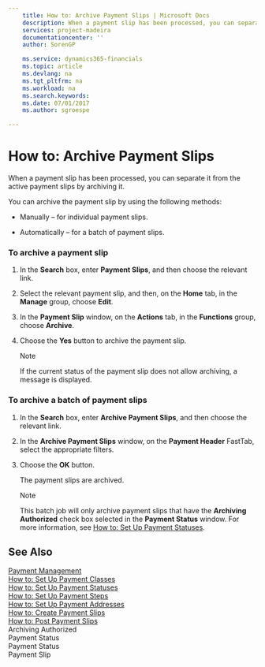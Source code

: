 ```yaml
---
    title: How to: Archive Payment Slips | Microsoft Docs
    description: When a payment slip has been processed, you can separate it from the active payment slips by archiving it.
    services: project-madeira
    documentationcenter: ''
    author: SorenGP

    ms.service: dynamics365-financials
    ms.topic: article
    ms.devlang: na
    ms.tgt_pltfrm: na
    ms.workload: na
    ms.search.keywords:
    ms.date: 07/01/2017
    ms.author: sgroespe

---
```

# How to: Archive Payment Slips
When a payment slip has been processed, you can separate it from the active payment slips by archiving it.  
  
 You can archive the payment slip by using the following methods:  
  
-   Manually – for individual payment slips.  
  
-   Automatically – for a batch of payment slips.  
  
### To archive a payment slip  
  
1.  In the **Search** box, enter **Payment Slips**, and then choose the relevant link.  
  
2.  Select the relevant payment slip, and then, on the **Home** tab, in the **Manage** group, choose **Edit**.  
  
3.  In the **Payment Slip** window, on the **Actions** tab, in the **Functions** group, choose **Archive**.  
  
4.  Choose the **Yes** button to archive the payment slip.  
  
    > [!NOTE]  
    >  If the current status of the payment slip does not allow archiving, a message is displayed.  
  
### To archive a batch of payment slips  
  
1.  In the **Search** box, enter **Archive Payment Slips**, and then choose the relevant link.  
  
2.  In the **Archive Payment Slips** window, on the **Payment Header** FastTab, select the appropriate filters.  
  
3.  Choose the **OK** button.  
  
     The payment slips are archived.  
  
    > [!NOTE]  
    >  This batch job will only archive payment slips that have the **Archiving Authorized** check box selected in the **Payment Status** window. For more information, see [How to: Set Up Payment Statuses](how-to-set-up-payment-statuses.md).  
  
## See Also  
 [Payment Management](payment-management.md)   
 [How to: Set Up Payment Classes](how-to-set-up-payment-classes.md)   
 [How to: Set Up Payment Statuses](how-to-set-up-payment-statuses.md)   
 [How to: Set Up Payment Steps](how-to-set-up-payment-steps.md)   
 [How to: Set Up Payment Addresses](how-to-set-up-payment-addresses.md)   
 [How to: Create Payment Slips](how-to-create-payment-slips.md)   
 [How to: Post Payment Slips](how-to-post-payment-slips.md)   
 Archiving Authorized   
 Payment Status   
 Payment Status   
 Payment Slip